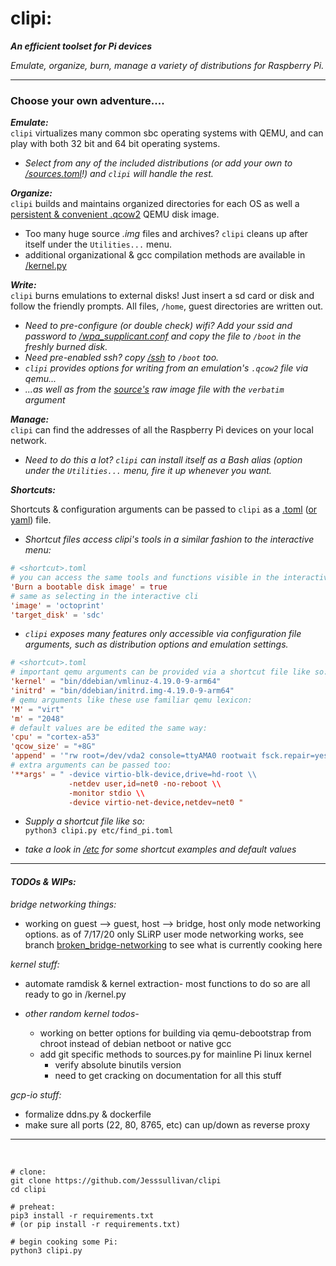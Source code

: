 # clipi:


***An efficient toolset for Pi devices***

*Emulate, organize, burn, manage a variety of distributions for Raspberry Pi.*

- - -

### Choose your own adventure....


***Emulate:***    
`clipi` virtualizes many common sbc operating systems with QEMU, and can play with both 32 bit and 64 bit operating systems.    
-  *Select from any of the included distributions (or add your own to [/sources.toml](https://github.com/Jesssullivan/clipi/blob/master/etc/sources.toml)!) and `clipi` will handle the rest.*
        
***Organize:***    
`clipi` builds and maintains organized directories for each OS as well a [persistent & convenient .qcow2](https://www.qemu.org/docs/master/interop/qemu-img.html)  QEMU disk image.           
-   Too many huge source *.img* files and archives?  `clipi` cleans up after itself under the ```Utilities...``` menu.      
-   additional organizational & gcc compilation methods are available in [/kernel.py](https://github.com/Jesssullivan/clipi/tree/master/kernel.py) 
    
***Write:***    
`clipi` burns emulations to external disks!  Just insert a sd card or disk and follow the friendly prompts.  All files, `/home`, guest directories are written out.
- *Need to pre-configure (or double check) wifi?  Add your ssid and password to [/wpa_supplicant.conf](https://github.com/Jesssullivan/clipi/blob/master/wpa_supplicant.conf) and copy the file to `/boot` in the freshly burned disk.*     
- *Need pre-enabled ssh? copy [/ssh](https://github.com/Jesssullivan/clipi/blob/master/ssh) to `/boot` too.*            
- *`clipi` provides options for writing from an emulation's `.qcow2` file via qemu...*         
- *...as well as from the [source's](https://github.com/Jesssullivan/clipi/blob/master/etc/sources.toml) raw image file with the `verbatim` argument*           
    
        
***Manage:***   
`clipi` can find the addresses of all the Raspberry Pi devices on your local network.       
- *Need to do this a lot?  `clipi` can install itself as a Bash alias (option under the ```Utilities...``` menu, fire it up whenever you want.*          

    
***Shortcuts:***      
       
Shortcuts & configuration arguments can be passed to `clipi` as a [.toml](https://github.com/toml-lang/toml) ([or yaml](https://yaml.org/)) file.              
-  *Shortcut files access clipi's tools in a similar fashion to the interactive menu:*       
   
```toml
# <shortcut>.toml
# you can access the same tools and functions visible in the interactive menu like so:
'Burn a bootable disk image' = true  
# same as selecting in the interactive cli
'image' = 'octoprint'
'target_disk' = 'sdc'  
```     
-  *`clipi` exposes many features only accessible via configuration file arguments, such as distribution options and emulation settings.*

```toml
# <shortcut>.toml
# important qemu arguments can be provided via a shortcut file like so:
'kernel' = "bin/ddebian/vmlinuz-4.19.0-9-arm64"
'initrd' = "bin/ddebian/initrd.img-4.19.0-9-arm64"
# qemu arguments like these use familiar qemu lexicon:
'M' = "virt" 
'm' = "2048"
# default values are be edited the same way:
'cpu' = "cortex-a53"
'qcow_size' = "+8G"
'append' = '"rw root=/dev/vda2 console=ttyAMA0 rootwait fsck.repair=yes memtest=1"'
# extra arguments can be passed too:
'**args' = " -device virtio-blk-device,drive=hd-root \\
             -netdev user,id=net0 -no-reboot \\
             -monitor stdio \\
             -device virtio-net-device,netdev=net0 "

```
    
-  *Supply a shortcut file like so:*           
```python3 clipi.py etc/find_pi.toml```   

- *take a look in [/etc](https://github.com/Jesssullivan/clipi/tree/master/etc) for some shortcut examples and default values*
         
        
- - - 
        
#### *TODOs & WIPs:*  

     
*bridge networking things:*        
-  working on guest --> guest, host --> bridge, host only mode networking options.
  as of 7/17/20 only SLiRP user mode networking works,
   see branch [broken_bridge-networking](https://github.com/Jesssullivan/clipi/tree/broken_bridge-networking) 
   to see what is currently cooking here 
   
         
*kernel stuff:*   
-  automate ramdisk & kernel extraction-
 most functions to do so are all ready to go in /kernel.py

- *other random kernel todos-*      
    -  working on better options for building via qemu-debootstrap from chroot instead of debian netboot or native gcc  
    -  add git specific methods to sources.py for mainline Pi linux kernel  
        -  verify absolute binutils version    
        -  need to get cracking on documentation for all this stuff       
        
    
*gcp-io stuff:*   
-  formalize ddns.py & dockerfile    
-  make sure all ports (22, 80, 8765, etc) can up/down as reverse proxy     

- - - 
    
<br>   
    
```shell script
# clone:
git clone https://github.com/Jesssullivan/clipi
cd clipi

# preheat:
pip3 install -r requirements.txt
# (or pip install -r requirements.txt)

# begin cooking some Pi:
python3 clipi.py
```         
